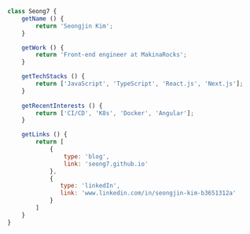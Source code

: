 ```js
class Seong7 {
    getName () {
        return 'Seongjin Kim';
    }

    getWork () {
        return 'Front-end engineer at MakinaRocks';
    }

    getTechStacks () {
        return ['JavaScript', 'TypeScript', 'React.js', 'Next.js'];
    }
    
    getRecentInterests () {
        return ['CI/CD', 'K8s', 'Docker', 'Angular'];
    }

    getLinks () {
        return [
            {
                type: 'blog',
                link: 'seong7.github.io'
            },
            {
               type: 'linkedIn',
               link: 'www.linkedin.com/in/seongjin-kim-b3651312a'
            }
        ]
    }
}
```


<!--
**seong7/seong7** is a ✨ _special_ ✨ repository because its `README.md` (this file) appears on your GitHub profile.

Here are some ideas to get you started:

- 🔭 I’m currently working on ...
- 🌱 I’m currently learning ...
- 👯 I’m looking to collaborate on ...
- 🤔 I’m looking for help with ...
- 💬 Ask me about ...
- 📫 How to reach me: ...
- 😄 Pronouns: ...
- ⚡ Fun fact: ...
-->
